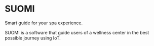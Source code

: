 # SUOMI
Smart guide for your spa experience.

SUOMI is a software that guide users of a wellness center in the best possible journey using IoT.
